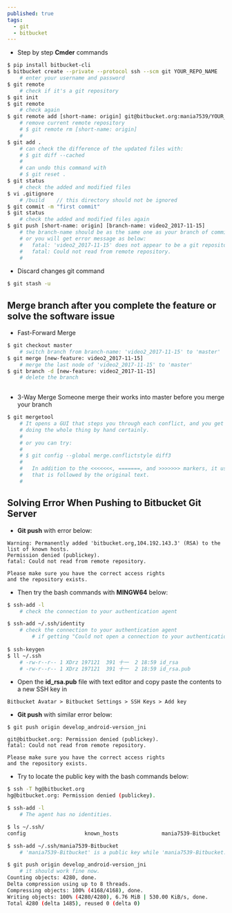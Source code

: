 ```yaml
---
published: true
tags:
  - git
  - bitbucket
---
```

* Step by step **Cmder** commands  


```bash
$ pip install bitbucket-cli
$ bitbucket create --private --protocol ssh --scm git YOUR_REPO_NAME
    # enter your username and password
$ git remote
	# check if it's a git repository
$ git init
$ git remote
    # check again
$ git remote add [short-name: origin] git@bitbucket.org:mania7539/YOUR_REPO_NAME.git
	# remove current remote repository
    # $ git remote rm [short-name: origin]
    #
$ git add .
	# can check the difference of the updated files with:
    # $ git diff --cached
    # 
    # can undo this command with 
    # $ git reset .
$ git status
    # check the added and modified files 
$ vi .gitignore
	# /build	// this directory should not be ignored
$ git commit -m "first commit"
$ git status
	# check the added and modified files again
$ git push [short-name: origin] [branch-name: video2_2017-11-15]
	# the branch-name should be as the same one as your branch of commit is (normally it's 'master')
	# or you will get error message as below:
	# 	fatal: 'video2_2017-11-15' does not appear to be a git repository
	# 	fatal: Could not read from remote repository.
	#
```

* Discard changes git command

```bash
$ git stash -u
```


## Merge branch after you complete the feature or solve the software issue

* Fast-Forward Merge


```bash
$ git checkout master
	# switch branch from branch-name: 'video2_2017-11-15' to 'master'
$ git merge [new-feature: video2_2017-11-15]
	# merge the last node of 'video2_2017-11-15' to 'master' 
$ git branch -d [new-feature: video2_2017-11-15]
	# delete the branch
    
```

* 3-Way Merge
Someone merge their works into master before you merge your branch

```bash
$ git mergetool
	# It opens a GUI that steps you through each conflict, and you get to choose how to merge. Sometimes it 	# requires a bit of hand editing afterwards, but usually it's enough by itself. It is much better than
    # doing the whole thing by hand certainly.
    #
    # or you can try:
    #
    # $ git config --global merge.conflictstyle diff3
    #
    # 	In addition to the <<<<<<<, =======, and >>>>>>> markers, it uses another ||||||| marker 
    # 	that is followed by the original text.
    #
```


## Solving Error When Pushing to Bitbucket Git Server

* **Git push** with error below:

```
Warning: Permanently added 'bitbucket.org,104.192.143.3' (RSA) to the list of known hosts.
Permission denied (publickey).
fatal: Could not read from remote repository.

Please make sure you have the correct access rights
and the repository exists.
```

* Then try the bash commands with **MINGW64** below:

```bash
$ ssh-add -l
	# check the connection to your authentication agent

$ ssh-add ~/.ssh/identity
	# check the connection to your authentication agent
    	# if getting "Could not open a connection to your authentication agent.", then go to the next steps
        
$ ssh-keygen    
$ ll ~/.ssh
	# -rw-r--r-- 1 XDrz 197121  391 十一  2 18:59 id_rsa
	# -rw-r--r-- 1 XDrz 197121  391 十一  2 18:59 id_rsa.pub

```


* Open the **id_rsa.pub** file with text editor and copy paste the contents to a new SSH key in

```
Bitbucket Avatar > Bitbucket Settings > SSH Keys > Add key
```


* **Git push** with similar error below:

```
$ git push origin develop_android-version_jni

git@bitbucket.org: Permission denied (publickey).
fatal: Could not read from remote repository.

Please make sure you have the correct access rights
and the repository exists.
```

* Try to locate the public key with the bash commands below:

```bash
$ ssh -T hg@bitbucket.org
hg@bitbucket.org: Permission denied (publickey).

$ ssh-add -l
	# The agent has no identities.

$ ls ~/.ssh/
config                   known_hosts              mania7539-Bitbucket      mania7539-Bitbucket.pub 

$ ssh-add ~/.ssh/mania7539-Bitbucket
	# 'mania7539-Bitbucket' is a public key while 'mania7539-Bitbucket.pub' is a private key 

$ git push origin develop_android-version_jni
	# it should work fine now.
Counting objects: 4280, done.
Delta compression using up to 8 threads.
Compressing objects: 100% (4168/4168), done.
Writing objects: 100% (4280/4280), 6.76 MiB | 530.00 KiB/s, done.
Total 4280 (delta 1485), reused 0 (delta 0)
	
```

<!--
## Reference
**[Read: Create Git Repository With Heroku Cloud Service](https://mania7539.github.io/articles/create-git-repository-with-heroku-cloud-service.html)**
-->
